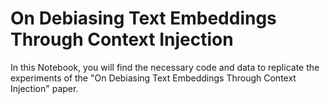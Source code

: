 # On Debiasing Text Embeddings Through Context Injection


In this Notebook, you will find the necessary code and data to replicate the experiments of the "On Debiasing Text Embeddings Through Context Injection" paper.
